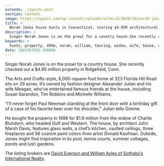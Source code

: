 ```yaml
--- 
extends: _layouts.post 
section: content 
image: https://nypost.com/wp-content/uploads/sites/2/2020/10/norah-jones-connecticut-home-1.jpg?quality=90&strip=all&w=1200 
title: > 
  Norah Jones house hunts in Connecticut, touring $4.95M architectural gem 
description: > 
  Singer Norah Jones is on the prowl for a country house.She recently checked out a $4.95 million property in Ridgefield, Conn.It’s owned by fashion designer Alexander Julian and his wife Meagan, who’ve entertained famous friends at the house, including Susan Sarandon, Tim Robbins and Michelle Williams.He bought the property in 1988 for $1.6 million from the widow of Charlie Bluhdorn, who headed Gulf and Western.Outside, Jones might find inspiration in its pool, tennis courts, summer cottages, ponds and lush gardens. 
keywords: > 
  hunts, property, 495m, norah, william, touring, widow, wife, house, connecticut, jones, architectural, williamsill, million, gem, julian, whove 
date: 1603357582.369808 
--- 
```

<div><p>Singer Norah Jones is on the prowl for a country house. She recently checked out a $4.95 million property in Ridgefield, Conn.</p>
<p>The Arts and Crafts-style, 6,000-square-foot home at 323 Florida Hill Road sits on 29 acres. It&#8217;s owned by fashion designer Alexander Julian and his wife Meagan, who&#8217;ve entertained famous friends at the house, including Susan Sarandon, Tim Robbins and Michelle Williams.</p>
<p>&#8220;I&#8217;ll never forget Paul Newman standing at the front door with a birthday gift of a case of his favorite beer over his shoulder,&#8221; Julian tells Gimme.</p>
<p>He bought the property in 1988 for $1.6 million from the widow of Charlie Bluhdorn, who headed Gulf and Western. The house, by architect John Marsh Davis, features glass walls, a chef&#8217;s kitchen, vaulted ceilings, three fireplaces and 56 custom paint colors from artist Donald Kaufman. Outside, Jones might find inspiration in its pool, tennis courts, summer cottages, ponds and lush gardens.</p>
<p>The listing brokers are <a href="https://www.williampitt.com/our-agents/list/davideverson/" rel="noopener noreferrer" target="_blank">David Everson and William Ayles of Sotheby&#8217;s International Realty</a>.</p>
			</div>